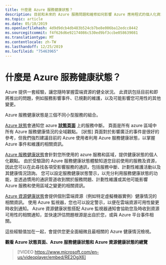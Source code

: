```yaml
---
title: 什麼是 Azure 服務健康狀態？
description: 目前和未來的 Azure 服務問題和維修如何影響 Azure 應用程式的個人化資訊。
ms.topic: article
ms.date: 05/10/2019
ms.openlocfilehash: 4d9d9dcb4db483b524cb7be8e006ba12edcc8442
ms.sourcegitcommit: f4f626d6e92174086c530ed9bf3ccbe058639081
ms.translationtype: MT
ms.contentlocale: zh-TW
ms.lasthandoff: 12/25/2019
ms.locfileid: "75463965"
---
```

# <a name="what-is-azure-service-health"></a>什麼是 Azure 服務健康狀態？

Azure 提供一套經驗，讓您隨時掌握雲端資源的健全狀況。 此資訊包括目前和即將推出的問題，例如服務影響事件、已規劃的維護，以及可能影響您可用性的其他變更。

Azure 服務健康狀態是三個不同小型服務的組合。

[Azure 狀態](azure-status-overview.md)會通知您 azure **[狀態頁面](https://status.azure.com)** 上的服務中斷。 頁面是所有 azure 區域中所有 Azure 服務健康情況的全域觀點。 [狀態] 頁面對於影響廣泛的事件是很好的參考，但我們強烈建議目前的 Azure 使用者利用 Azure 服務健康狀態，以掌握 Azure 事件和維護的相關資訊。

[Azure 服務健康狀態](service-health-overview.md)會針對您所使用的 azure 服務和區域，提供健康狀態的個人化觀點。 由於受驗證的 Azure 服務健康狀態體驗知道您目前使用的服務及資源，因此您可以在此尋找各項受影響服務的通訊，包括服務中斷、計劃性維護活動以及其健康情況諮詢。 您可以設定服務健康狀態警示，以充分利用服務健康狀態的功能，並透過慣用的通訊管道收到關於服務問題、計劃性維護或其他可能影響 Azure 服務和使用區域之變更的相關資訊。

[Azure 資源健康狀態](resource-health-overview.md)會提供個別雲端資源（例如特定虛擬機器實例）健康情況的相關資訊。 使用 Azure 監視器，您也可以設定警示，以便在雲端資源可用性變更時收到通知。 Azure 資源健康狀態搭配 Azure 監視器通知會協助您及時收到資源可用性的相關通知，並快速評估問題根源是出自於您，或與 Azure 平台事件相關。

這些經驗值加在一起，會提供您更全面細微且最相關的 Azure 健康情況檢視。

**觀看 Azure 狀態頁面、Azure 服務健康狀態和 Azure 資源健康狀態的總覽**

>[!VIDEO https://www.microsoft.com/en-us/videoplayer/embed/RE2OgX6]
